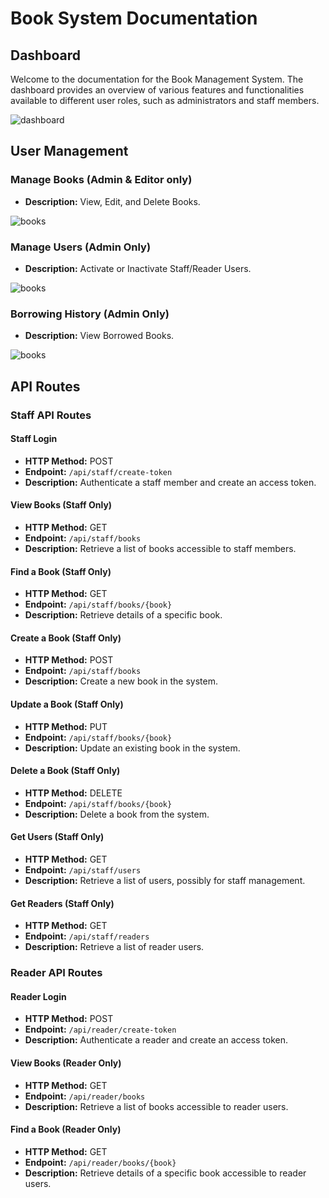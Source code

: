 # Book System Documentation

## Dashboard

Welcome to the documentation for the Book Management System. The dashboard provides an overview of various features and functionalities available to different user roles, such as administrators and staff members.

<img src="{{ asset('images/dashboard.png') }}" alt="dashboard">

## User Management

### Manage Books (Admin & Editor only)

-   **Description:** View, Edit, and Delete Books.

<img src="{{ asset('images/bookList.png') }}" alt="books">

### Manage Users (Admin Only)

-   **Description:** Activate or Inactivate Staff/Reader Users.

<img src="{{ asset('images/users.png') }}" alt="books">

### Borrowing History (Admin Only)

-   **Description:** View Borrowed Books.

<img src="{{ asset('images/borrowed.png') }}" alt="books">

## API Routes

### Staff API Routes

#### Staff Login

-   **HTTP Method:** POST
-   **Endpoint:** `/api/staff/create-token`
-   **Description:** Authenticate a staff member and create an access token.

#### View Books (Staff Only)

-   **HTTP Method:** GET
-   **Endpoint:** `/api/staff/books`
-   **Description:** Retrieve a list of books accessible to staff members.

#### Find a Book (Staff Only)

-   **HTTP Method:** GET
-   **Endpoint:** `/api/staff/books/{book}`
-   **Description:** Retrieve details of a specific book.

#### Create a Book (Staff Only)

-   **HTTP Method:** POST
-   **Endpoint:** `/api/staff/books`
-   **Description:** Create a new book in the system.

#### Update a Book (Staff Only)

-   **HTTP Method:** PUT
-   **Endpoint:** `/api/staff/books/{book}`
-   **Description:** Update an existing book in the system.

#### Delete a Book (Staff Only)

-   **HTTP Method:** DELETE
-   **Endpoint:** `/api/staff/books/{book}`
-   **Description:** Delete a book from the system.

#### Get Users (Staff Only)

-   **HTTP Method:** GET
-   **Endpoint:** `/api/staff/users`
-   **Description:** Retrieve a list of users, possibly for staff management.

#### Get Readers (Staff Only)

-   **HTTP Method:** GET
-   **Endpoint:** `/api/staff/readers`
-   **Description:** Retrieve a list of reader users.

### Reader API Routes

#### Reader Login

-   **HTTP Method:** POST
-   **Endpoint:** `/api/reader/create-token`
-   **Description:** Authenticate a reader and create an access token.

#### View Books (Reader Only)

-   **HTTP Method:** GET
-   **Endpoint:** `/api/reader/books`
-   **Description:** Retrieve a list of books accessible to reader users.

#### Find a Book (Reader Only)

-   **HTTP Method:** GET
-   **Endpoint:** `/api/reader/books/{book}`
-   **Description:** Retrieve details of a specific book accessible to reader users.
